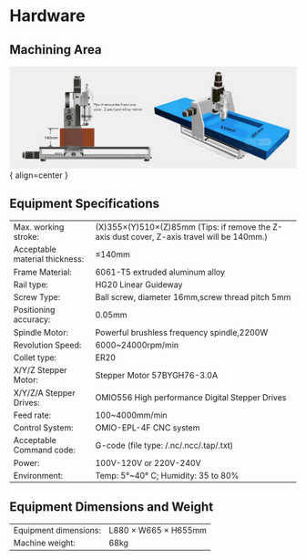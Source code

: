 
# Hardware


## Machining Area

![Placeholder](images/omiocnc-x6-2200_8.jpg){ align=center }

## Equipment Specifications

|                                |                                                                                             |
| ------------------------------ | ------------------------------------------------------------------------------------------- |
| Max. working stroke:           | (X)355×(Y)510×(Z)85mm (Tips: if remove the Z-axis dust cover, Z-axis travel will be 140mm.) |
| Acceptable material thickness: | ≤140mm                                                                                      |
| Frame Material:                | 6061-T5 extruded aluminum alloy                                                             |
| Rail type:                     | HG20 Linear Guideway                                                                        |
| Screw Type:                    | Ball screw, diameter 16mm,screw thread pitch 5mm                                            |
| Positioning accuracy:          | 0.05mm                                                                                      |
| Spindle Motor:                 | Powerful brushless frequency spindle,2200W                                                  |
| Revolution Speed:              | 6000~24000rpm/min                                                                           |
| Collet type:                   | ER20                                                                                        |
| X/Y/Z Stepper Motor:           | Stepper Motor 57BYGH76-3.0A                                                                 |
| X/Y/Z/A Stepper Drives:        | OMIO556 High performance Digital Stepper Drives                                             |
| Feed rate:                     | 100~4000mm/min                                                                              |
| Control System:                | OMIO-EPL-4F CNC system                                                                      |
| Acceptable Command code:       | G-code (file type: /.nc/.ncc/.tap/.txt)                                                     |
| Power:                         | 100V-120V or 220V-240V                                                                      |
| Environment:                   | Temp: 5°~40° C; Humidity: 35 to 80%                                                         |


## Equipment Dimensions and Weight

|                       |                      |
| --------------------- | -------------------- |
| Equipment dimensions: | L880 × W665 × H655mm |
| Machine weight:       | 68kg                 |
